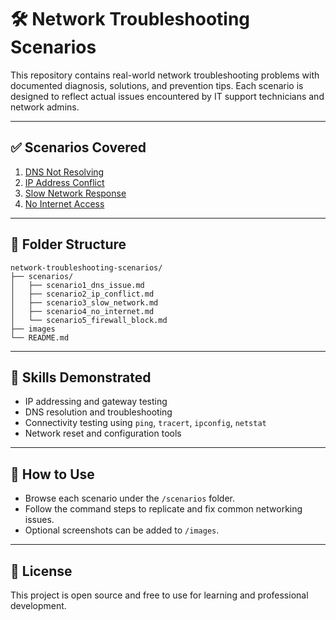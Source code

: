 # 🛠️ Network Troubleshooting Scenarios

This repository contains real-world network troubleshooting problems with documented diagnosis, solutions, and prevention tips. Each scenario is designed to reflect actual issues encountered by IT support technicians and network admins.

---

## ✅ Scenarios Covered

1. [DNS Not Resolving](scenarios/scenario1_dns_issue.md)  
2. [IP Address Conflict](scenarios/scenario2_ip_conflict.md)  
3. [Slow Network Response](scenarios/scenario3_slow_network.md)  
4. [No Internet Access](scenarios/scenario4_no_internet.md)  


---

## 📂 Folder Structure

```
network-troubleshooting-scenarios/
├── scenarios/
│   ├── scenario1_dns_issue.md
│   ├── scenario2_ip_conflict.md
│   ├── scenario3_slow_network.md
│   ├── scenario4_no_internet.md
│   └── scenario5_firewall_block.md
├── images
└── README.md
```

---

## 🎯 Skills Demonstrated

- IP addressing and gateway testing
- DNS resolution and troubleshooting
- Connectivity testing using `ping`, `tracert`, `ipconfig`, `netstat`
- Network reset and configuration tools

---

## 📎 How to Use

- Browse each scenario under the `/scenarios` folder.
- Follow the command steps to replicate and fix common networking issues.
- Optional screenshots can be added to `/images`.

---





## 📘 License

This project is open source and free to use for learning and professional development.
